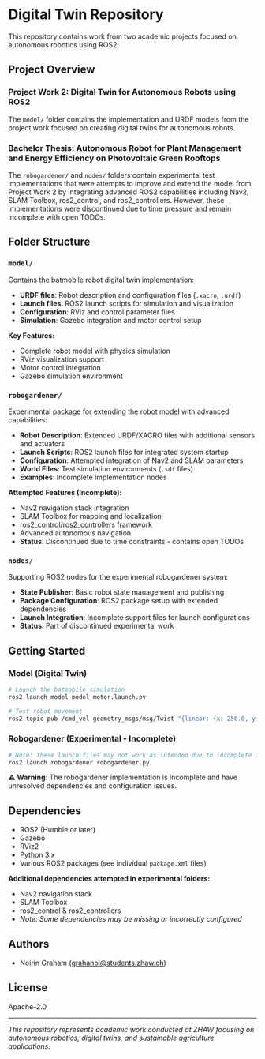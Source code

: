 # Digital Twin Repository

This repository contains work from two academic projects focused on autonomous robotics using ROS2.

## Project Overview

### Project Work 2: Digital Twin for Autonomous Robots using ROS2
The `model/` folder contains the implementation and URDF models from the project work focused on creating digital twins for autonomous robots.

### Bachelor Thesis: Autonomous Robot for Plant Management and Energy Efficiency on Photovoltaic Green Rooftops
The `robogardener/` and `nodes/` folders contain experimental test implementations that were attempts to improve and extend the model from Project Work 2 by integrating advanced ROS2 capabilities including Nav2, SLAM Toolbox, ros2_control, and ros2_controllers. However, these implementations were discontinued due to time pressure and remain incomplete with open TODOs.

## Folder Structure

###  `model/`
Contains the batmobile robot digital twin implementation:
- **URDF files**: Robot description and configuration files (`.xacro`, `.urdf`)
- **Launch files**: ROS2 launch scripts for simulation and visualization
- **Configuration**: RViz and control parameter files
- **Simulation**: Gazebo integration and motor control setup

**Key Features:**
- Complete robot model with physics simulation
- RViz visualization support
- Motor control integration
- Gazebo simulation environment

### `robogardener/`
Experimental package for extending the robot model with advanced capabilities:
- **Robot Description**: Extended URDF/XACRO files with additional sensors and actuators
- **Launch Scripts**: ROS2 launch files for integrated system startup
- **Configuration**: Attempted integration of Nav2 and SLAM parameters
- **World Files**: Test simulation environments (`.sdf` files)
- **Examples**: Incomplete implementation nodes

**Attempted Features (Incomplete):**
- Nav2 navigation stack integration
- SLAM Toolbox for mapping and localization
- ros2_control/ros2_controllers framework
- Advanced autonomous navigation
- **Status**: Discontinued due to time constraints - contains open TODOs

### `nodes/`
Supporting ROS2 nodes for the experimental robogardener system:
- **State Publisher**: Basic robot state management and publishing
- **Package Configuration**: ROS2 package setup with extended dependencies
- **Launch Integration**: Incomplete support files for launch configurations
- **Status**: Part of discontinued experimental work

## Getting Started

### Model (Digital Twin)
```bash
# Launch the batmobile simulation
ros2 launch model model_motor.launch.py

# Test robot movement
ros2 topic pub /cmd_vel geometry_msgs/msg/Twist "{linear: {x: 250.0, y: 0.0, z: 0.0}, angular: {x: 0.0, y: 0.0, z: 0.5}}" --once
```

### Robogardener (Experimental - Incomplete)
```bash
# Note: These launch files may not work as intended due to incomplete implementation
ros2 launch robogardener robogardener.py
```
**⚠️ Warning**: The robogardener implementation is incomplete and have unresolved dependencies and configuration issues.

## Dependencies
- ROS2 (Humble or later)
- Gazebo
- RViz2
- Python 3.x
- Various ROS2 packages (see individual `package.xml` files)

**Additional dependencies attempted in experimental folders:**
- Nav2 navigation stack
- SLAM Toolbox
- ros2_control & ros2_controllers
- *Note: Some dependencies may be missing or incorrectly configured*

## Authors
- Noirin Graham (grahanoi@students.zhaw.ch)

## License
Apache-2.0

---

*This repository represents academic work conducted at ZHAW focusing on autonomous robotics, digital twins, and sustainable agriculture applications.*
